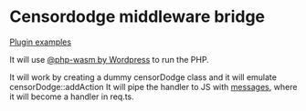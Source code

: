 # Censordodge middleware bridge

[Plugin examples](https://github.com/ryanmab/CensorDodge/tree/master/plugins)

It will use [@php-wasm by Wordpress](https://www.npmjs.com/package/@php-wasm/web) to run the PHP.

It will work by creating a dummy censorDodge class and it will emulate censorDodge::addAction
It will pipe the handler to JS with [messages](https://wordpress.github.io/wordpress-playground/api/web/class/WebPHP#onMessage), where it will become a handler in req.ts.

